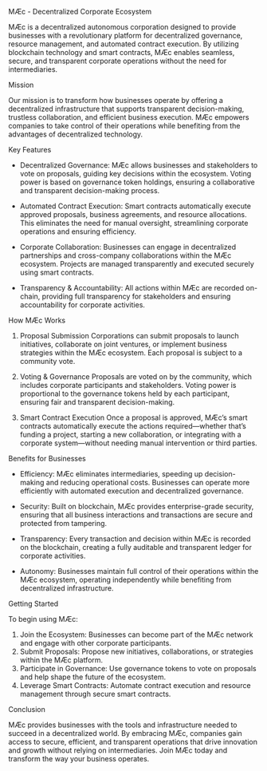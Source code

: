 MÆc - Decentralized Corporate Ecosystem

MÆc is a decentralized autonomous corporation designed to provide businesses with a revolutionary platform for decentralized governance, resource management, and automated contract execution. By utilizing blockchain technology and smart contracts, MÆc enables seamless, secure, and transparent corporate operations without the need for intermediaries.

 Mission

Our mission is to transform how businesses operate by offering a decentralized infrastructure that supports transparent decision-making, trustless collaboration, and efficient business execution. MÆc empowers companies to take control of their operations while benefiting from the advantages of decentralized technology.

 Key Features

- Decentralized Governance: MÆc allows businesses and stakeholders to vote on proposals, guiding key decisions within the ecosystem. Voting power is based on governance token holdings, ensuring a collaborative and transparent decision-making process.

- Automated Contract Execution: Smart contracts automatically execute approved proposals, business agreements, and resource allocations. This eliminates the need for manual oversight, streamlining corporate operations and ensuring efficiency.

- Corporate Collaboration: Businesses can engage in decentralized partnerships and cross-company collaborations within the MÆc ecosystem. Projects are managed transparently and executed securely using smart contracts.

- Transparency & Accountability: All actions within MÆc are recorded on-chain, providing full transparency for stakeholders and ensuring accountability for corporate activities.

 How MÆc Works

 1. Proposal Submission
Corporations can submit proposals to launch initiatives, collaborate on joint ventures, or implement business strategies within the MÆc ecosystem. Each proposal is subject to a community vote.

 2. Voting & Governance
Proposals are voted on by the community, which includes corporate participants and stakeholders. Voting power is proportional to the governance tokens held by each participant, ensuring fair and transparent decision-making.

 3. Smart Contract Execution
Once a proposal is approved, MÆc’s smart contracts automatically execute the actions required—whether that’s funding a project, starting a new collaboration, or integrating with a corporate system—without needing manual intervention or third parties.

 Benefits for Businesses

- Efficiency: MÆc eliminates intermediaries, speeding up decision-making and reducing operational costs. Businesses can operate more efficiently with automated execution and decentralized governance.

- Security: Built on blockchain, MÆc provides enterprise-grade security, ensuring that all business interactions and transactions are secure and protected from tampering.

- Transparency: Every transaction and decision within MÆc is recorded on the blockchain, creating a fully auditable and transparent ledger for corporate activities.

- Autonomy: Businesses maintain full control of their operations within the MÆc ecosystem, operating independently while benefiting from decentralized infrastructure.

 Getting Started

To begin using MÆc:

1. Join the Ecosystem: Businesses can become part of the MÆc network and engage with other corporate participants.
2. Submit Proposals: Propose new initiatives, collaborations, or strategies within the MÆc platform.
3. Participate in Governance: Use governance tokens to vote on proposals and help shape the future of the ecosystem.
4. Leverage Smart Contracts: Automate contract execution and resource management through secure smart contracts.

 Conclusion

MÆc provides businesses with the tools and infrastructure needed to succeed in a decentralized world. By embracing MÆc, companies gain access to secure, efficient, and transparent operations that drive innovation and growth without relying on intermediaries. Join MÆc today and transform the way your business operates.


